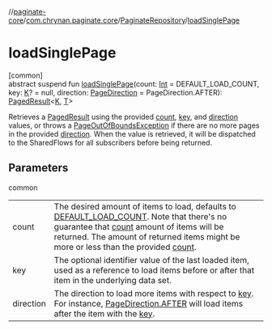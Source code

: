 //[paginate-core](../../../index.md)/[com.chrynan.paginate.core](../index.md)/[PaginateRepository](index.md)/[loadSinglePage](load-single-page.md)

# loadSinglePage

[common]\
abstract suspend fun [loadSinglePage](load-single-page.md)(count: [Int](https://kotlinlang.org/api/latest/jvm/stdlib/kotlin/-int/index.html) = DEFAULT_LOAD_COUNT, key: [K](index.md)? = null, direction: [PageDirection](../-page-direction/index.md) = PageDirection.AFTER): [PagedResult](../-paged-result/index.md)<[K](index.md), [T](index.md)>

Retrieves a [PagedResult](../-paged-result/index.md) using the provided [count](load-single-page.md), [key](load-single-page.md), and [direction](load-single-page.md) values, or throws a [PageOutOfBoundsException](../-page-out-of-bounds-exception/index.md) if there are no more pages in the provided [direction](load-single-page.md). When the value is retrieved, it will be dispatched to the SharedFlows for all subscribers before being returned.

## Parameters

common

| | |
|---|---|
| count | The desired amount of items to load, defaults to [DEFAULT_LOAD_COUNT](-companion/-d-e-f-a-u-l-t_-l-o-a-d_-c-o-u-n-t.md). Note that there's no guarantee that [count](load-single-page.md) amount of items will be returned. The amount of returned items might be more or less than the provided [count](load-single-page.md). |
| key | The optional identifier value of the last loaded item, used as a reference to load items before or after that item in the underlying data set. |
| direction | The direction to load more items with respect to [key](load-single-page.md). For instance, [PageDirection.AFTER](../-page-direction/-a-f-t-e-r/index.md) will load items after the item with the [key](load-single-page.md). |
